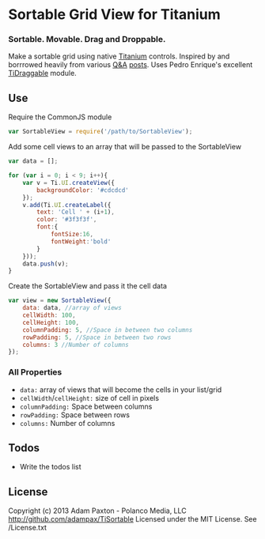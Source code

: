 # Sortable Grid View for Titanium

### Sortable. Movable. Drag and Droppable.

Make a sortable grid using native [Titanium](http://developer.appcelerator.com) controls. Inspired by and borrrowed heavily from various [Q&A](http://developer.appcelerator.com/question/67631/grid-view-is-possible-or-not) [posts](http://developer.appcelerator.com/question/101071/drag-and-drop). Uses Pedro Enrique's excellent [TiDraggable](https://github.com/pec1985/TiDraggable) module.

## Use

Require the CommonJS module

```javascript
var SortableView = require('/path/to/SortableView');
```

Add some cell views to an array that will be passed to the SortableView

```javascript
var data = [];

for (var i = 0; i < 9; i++){
    var v = Ti.UI.createView({
        backgroundColor: '#cdcdcd'
    });
    v.add(Ti.UI.createLabel({
        text: 'Cell ' + (i+1),
        color: '#3f3f3f',
        font:{
        	fontSize:16,
        	fontWeight:'bold'
        }
    }));
    data.push(v);	
}
```

Create the SortableView and pass it the cell data

```javascript
var view = new SortableView({
    data: data, //array of views
    cellWidth: 100,
    cellHeight: 100,
    columnPadding: 5, //Space in between two columns
    rowPadding: 5, //Space in between two rows
    columns: 3 //Number of columns		
});
```

### All Properties
* `data:` array of views that will become the cells in your list/grid
* `cellWidth`/`cellHeight:` size of cell in pixels
* `columnPadding:` Space between columns
* `rowPadding:` Space between rows
* `columns:` Number of columns

## Todos
* Write the todos list

## License
Copyright (c) 2013 Adam Paxton - Polanco Media, LLC
http://github.com/adampax/TiSortable
Licensed under the MIT License. See /License.txt